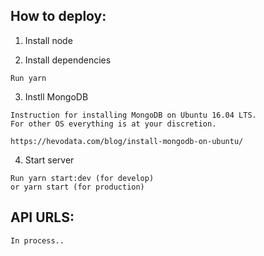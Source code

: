 ## How to deploy:

1. Install node

2. Install dependencies
```
Run yarn
```

3. Instll MongoDB
```
Instruction for installing MongoDB on Ubuntu 16.04 LTS.
For other OS everything is at your discretion.

https://hevodata.com/blog/install-mongodb-on-ubuntu/
```

4. Start server
```
Run yarn start:dev (for develop)
or yarn start (for production)
```

## API URLS:


```
In process..

```